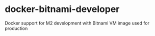 # docker-bitnami-developer
Docker support for M2 development with Bitnami VM image used for production
